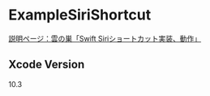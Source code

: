 # ExampleSiriShortcut
[説明ページ：雲の巣「Swift Siriショートカット実装、動作」](http://www.cloudsquare.jp/kumonosu/program/swift/post-1988/)
## Xcode Version
10.3
